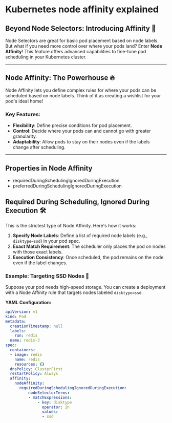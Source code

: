 # Kubernetes node affinity explained

## Beyond Node Selectors: Introducing Affinity 🚀

Node Selectors are great for basic pod placement based on node labels. But what if you need more control over where your pods land? Enter **Node Affinity**! This feature offers advanced capabilities to fine-tune pod scheduling in your Kubernetes cluster.

---

## Node Affinity: The Powerhouse 🔥

Node Affinity lets you define complex rules for where your pods can be scheduled based on node labels. Think of it as creating a wishlist for your pod's ideal home!

### Key Features:
- **Flexibility**: Define precise conditions for pod placement.
- **Control**: Decide where your pods can and cannot go with greater granularity.
- **Adaptability**: Allow pods to stay on their nodes even if the labels change after scheduling.

---

## Properties in Node Affinity
- requiredDuringSchedulingIgnoredDuringExecution
- preferredDuringSchedulingIgnoredDuringExecution

## Required During Scheduling, Ignored During Execution 🛠️

This is the strictest type of Node Affinity. Here's how it works:

1. **Specify Node Labels**: Define a list of required node labels (e.g., `disktype=ssd`) in your pod spec.
2. **Exact Match Requirement**: The scheduler only places the pod on nodes with those exact labels.
3. **Execution Consistency**: Once scheduled, the pod remains on the node even if the label changes.

### Example: Targeting SSD Nodes 💾

Suppose your pod needs high-speed storage. You can create a deployment with a Node Affinity rule that targets nodes labeled `disktype=ssd`.

**YAML Configuration:**
```yaml
apiVersion: v1
kind: Pod
metadata:
  creationTimestamp: null
  labels:
    run: redis
  name: redis-3
spec:
  containers:
  - image: redis
    name: redis
    resources: {}
  dnsPolicy: ClusterFirst
  restartPolicy: Always
  affinity:
    nodeAffinity:
      requiredDuringSchedulingIgnoredDuringExecution:
          nodeSelectorTerms:
          - matchExpressions:
              - key: disktype
                operator: In
                values:
                - ssd
```

